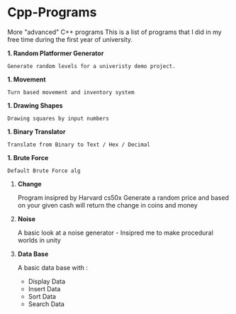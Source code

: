 # Cpp-Programs
 More "advanced" C++ programs
This is a list of programs that I did in my free time during the first year of university.

**1. Random Platformer Generator**

    Generate random levels for a univeristy demo project.
    
**1. Movement**

    Turn based movement and inventory system
    
**1. Drawing Shapes**

    Drawing squares by input numbers
    
**1. Binary Translator**

    Translate from Binary to Text / Hex / Decimal
    
**1. Brute Force**

    Default Brute Force alg
    
1. **Change**

    Program insipred by Harvard cs50x
    Generate a random price and based on your given cash will return the change in coins and money
    
1. **Noise**

    A basic look at a noise generator - Insipred me to make procedural worlds in unity
    
1. **Data Base**

    A basic data base with :
    * Display Data
    * Insert Data
    * Sort Data
    * Search Data
